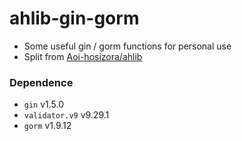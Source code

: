 # ahlib-gin-gorm

+ Some useful gin / gorm functions for personal use
+ Split from [Aoi-hosizora/ahlib](https://github.com/Aoi-hosizora/ahlib)

### Dependence

+ `gin` v1.5.0
+ `validator.v9` v9.29.1
+ `gorm` v1.9.12
